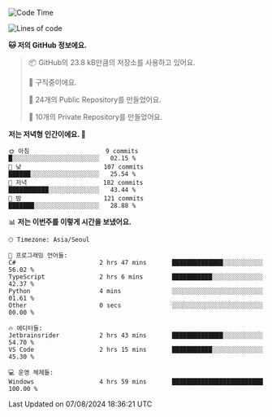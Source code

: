   <!--START_SECTION:waka-->
![Code Time](http://img.shields.io/badge/Code%20Time-747%20hrs%209%20mins-blue)

![Lines of code](https://img.shields.io/badge/%EC%A0%80%EB%8A%94%20%EC%97%AC%ED%83%9C%EA%B9%8C%EC%A7%80%20-400.0%20thousand%20%EC%A4%84%EC%9D%98%20%EC%BD%94%EB%93%9C%EB%A5%BC%20%EC%9E%91%EC%84%B1%ED%96%88%EC%96%B4%EC%9A%94.-blue)

**🐱 저의 GitHub 정보에요.** 

> 📦 GitHub의 23.8 kB만큼의 저장소를 사용하고 있어요. 
 > 
> 💼 구직중이에요.
 > 
> 📜 24개의 Public Repository를 만들었어요. 
 > 
> 🔑 10개의 Private Repository를 만들었어요. 
 > 
**저는 저녁형 인간이에요. 🦉** 

```text
🌞 아침                     9 commits           █░░░░░░░░░░░░░░░░░░░░░░░░   02.15 % 
🌆 낮　                     107 commits         ██████░░░░░░░░░░░░░░░░░░░   25.54 % 
🌃 저녁                     182 commits         ███████████░░░░░░░░░░░░░░   43.44 % 
🌙 밤　                     121 commits         ███████░░░░░░░░░░░░░░░░░░   28.88 % 
```


📊 **저는 이번주를 이렇게 시간을 보냈어요.** 

```text
🕑︎ Timezone: Asia/Seoul

💬 프로그래밍 언어들: 
C#                       2 hrs 47 mins       ██████████████░░░░░░░░░░░   56.02 % 
TypeScript               2 hrs 6 mins        ███████████░░░░░░░░░░░░░░   42.37 % 
Python                   4 mins              ░░░░░░░░░░░░░░░░░░░░░░░░░   01.61 % 
Other                    0 secs              ░░░░░░░░░░░░░░░░░░░░░░░░░   00.00 % 

🔥 에디터들: 
Jetbrainsrider           2 hrs 43 mins       ██████████████░░░░░░░░░░░   54.70 % 
VS Code                  2 hrs 15 mins       ███████████░░░░░░░░░░░░░░   45.30 % 

💻 운영 체제들: 
Windows                  4 hrs 59 mins       █████████████████████████   100.00 % 
```


 Last Updated on 07/08/2024 18:36:21 UTC
<!--END_SECTION:waka-->
